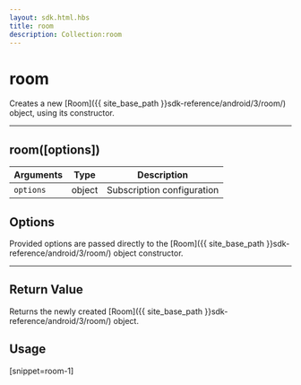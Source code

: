```yaml
---
layout: sdk.html.hbs
title: room
description: Collection:room
---
```

  

# room
Creates a new [Room]({{ site_base_path }}sdk-reference/android/3/room/) object, using its constructor.

---

## room([options])

| Arguments | Type | Description |
|---------------|---------|----------------------------------------|
| ``options`` | object | Subscription configuration |

## Options

Provided options are passed directly to the [Room]({{ site_base_path }}sdk-reference/android/3/room/) object constructor.

---

## Return Value

Returns the newly created [Room]({{ site_base_path }}sdk-reference/android/3/room/) object.

## Usage

[snippet=room-1]
